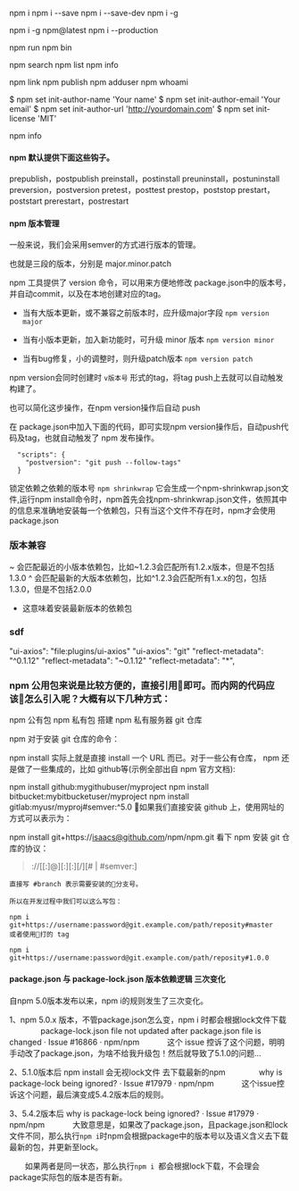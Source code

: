 npm i
npm i --save
npm i --save-dev
npm i -g

npm i -g npm@latest
npm i --production

npm run
npm bin

npm search
npm list
npm info

npm link
npm publish
npm adduser
npm whoami



$ npm set init-author-name 'Your name'
$ npm set init-author-email 'Your email'
$ npm set init-author-url 'http://yourdomain.com'
$ npm set init-license 'MIT'

npm info


#### npm 默认提供下面这些钩子。

prepublish，postpublish
preinstall，postinstall
preuninstall，postuninstall
preversion，postversion
pretest，posttest
prestop，poststop
prestart，poststart
prerestart，postrestart

#### npm 版本管理

一般来说，我们会采用semver的方式进行版本的管理。

也就是三段的版本，分别是 major.minor.patch

npm 工具提供了 version 命令，可以用来方便地修改 package.json中的版本号，并自动commit，以及在本地创建对应的tag。

- 当有大版本更新，或不兼容之前版本时，应升级major字段 `npm version major`

- 当有小版本更新，加入新功能时，可升级 minor 版本 `npm version minor`

- 当有bug修复，小的调整时，则升级patch版本 `npm version patch`

npm version会同时创建时 `v版本号` 形式的tag，将tag push上去就可以自动触发构建了。

也可以简化这步操作，在npm version操作后自动 push

在 package.json中加入下面的代码，即可实现npm version操作后，自动push代码及tag，也就自动触发了 npm 发布操作。

```
  "scripts": {
    "postversion": "git push --follow-tags"
  }
```

锁定依赖之依赖的版本号 `npm shrinkwrap` 它会生成一个npm-shrinkwrap.json文件,运行npm install命令时，npm首先会找npm-shrinkwrap.json文件，依照其中的信息来准确地安装每一个依赖包，只有当这个文件不存在时，npm才会使用package.json

### 版本兼容
~ 会匹配最近的小版本依赖包，比如~1.2.3会匹配所有1.2.x版本，但是不包括1.3.0
^ 会匹配最新的大版本依赖包，比如^1.2.3会匹配所有1.x.x的包，包括1.3.0，但是不包括2.0.0
* 这意味着安装最新版本的依赖包


### sdf
"ui-axios": "file:plugins/ui-axios"
"ui-axios": "git"
"reflect-metadata": "^0.1.12"
"reflect-metadata": "~0.1.12"
"reflect-metadata": "*", 

### npm 公用包来说是比较方便的，直接引用即可。而内网的代码应该怎么引入呢？大概有以下几种方式：

npm 公有包
npm 私有包
搭建 npm 私有服务器
git 仓库

npm 对于安装 git 仓库的命令：

npm install <git remote url>
实际上就是直接 install 一个 URL 而已。对于一些公有仓库， npm 还是做了一些集成的，比如 github等(示例全部出自 npm 官方文档):

npm install github:mygithubuser/myproject
npm install bitbucket:mybitbucketuser/myproject
npm install gitlab:myusr/myproj#semver:^5.0
如果我们直接安装 github 上，使用网址的方式可以表示为：

npm install git+https://isaacs@github.com/npm/npm.git
看下 npm 安装 git 仓库的协议：

> <protocol>://[<user>[:<password>]@]<hostname>[:<port>][:][/]<path>[#<commit-ish> | #semver:<semver>]

```
直接写 #branch 表示需要安装的分支号。

所以在开发过程中我们可以这么写包：

npm i git+https://username:password@git.example.com/path/reposity#master
或者使用打的 tag

npm i git+https://username:password@git.example.com/path/reposity#1.0.0
```

#### package.json 与 package-lock.json 版本依赖逻辑 三次变化

自npm 5.0版本发布以来，npm i的规则发生了三次变化。

1、npm 5.0.x 版本，不管package.json怎么变，npm i 时都会根据lock文件下载
　　　　package-lock.json file not updated after package.json file is changed · Issue #16866 · npm/npm
　　　 这个 issue 控诉了这个问题，明明手动改了package.json，为啥不给我升级包！然后就导致了5.1.0的问题...

2、5.1.0版本后 npm install 会无视lock文件 去下载最新的npm
　　　　why is package-lock being ignored? · Issue #17979 · npm/npm
　　　 这个issue控诉这个问题，最后演变成5.4.2版本后的规则。

3、5.4.2版本后 why is package-lock being ignored? · Issue #17979 · npm/npm
　　　 大致意思是，如果改了package.json，且package.json和lock文件不同，那么执行`npm i`时npm会根据package中的版本号以及语义含义去下载最新的包，并更新至lock。

　　如果两者是同一状态，那么执行`npm i `都会根据lock下载，不会理会package实际包的版本是否有新。

